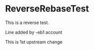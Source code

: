 ReverseRebaseTest
=================

This is a reverse test.

Line added by -eb1 account



This is 1st upstream change

